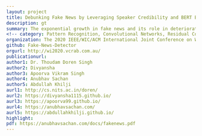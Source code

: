 ```yaml
---
layout: project
title: Debunking Fake News by Leveraging Speaker Credibility and BERT Based Model
description: gt
summary: The exponential growth in fake news and its role in deteriorating general public trust and democratic standards certainly calls for some counter combat approaches. The prediction of chances of news to be fake is deemed to be hard task since most of the deceptive news has its roots in true news. With a minor fabrication in legitimate news, influential fake news can be created that can be used for political, entertainment, or business-related gains. This work provides a novel intuitive approach to exploit data from multiple sources to segregate news into real and fake. To efficiently capture the contextual information present in the data, Bidirectional Encoder Representations from Transformer (BERT) have been deployed. It attempts to further enhance the performance of the deceptive news detection model by incorporating information about the speaker profile and the credibility associated with him/her. A hybrid sequence encoding model has been proposed to harvest the speaker profile and speaker credibility data which makes it useful for prediction. On evaluation over benchmark fake news dataset LIAR, our model outperformed the previous state-of-the-art works. This attests to the fact that the speaker’s profile and credibility play a crucial role in predicting the validity of news.
<!-- category: Pattern Recognition, Convolutional Networks, Residual Connections, Image Analysis, Unsupervised Learning, CVPR -->
organization: The 2020 IEEE/WIC/ACM International Joint Conference on Web Intelligence and Intelligent Agent Technology
github: Fake-News-Detector
orgurl: http://wi2020.vcrab.com.au/
publicationurl: 
author1: Dr. Thoudam Doren Singh
author2: Divyansha
author3: Apoorva Vikram Singh
author4: Anubhav Sachan
author5: Abdullah Khilji
aurl1: http://cs.nits.ac.in/doren/
aurl2: https://divyansha1115.github.io/
aurl3: https://apoorva99.github.io/
aurl4: https://anubhavsachan.com/
aurl5: https://abdullahkhilji.github.io/
highlight: 
pdf: https://anubhavsachan.com/docs/fakenews.pdf
---
```


